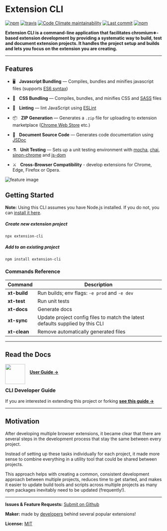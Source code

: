 # Extension CLI

[![npm](https://img.shields.io/npm/v/extension-cli?style=flat-square)](https://www.npmjs.com/package/extension-cli)
[![travis](https://img.shields.io/travis/mobilefirstllc/extension-cli?style=flat-square)](https://travis-ci.com/github/MobileFirstLLC/extension-cli)
[![Code Climate maintainability](https://img.shields.io/codeclimate/maintainability/MobileFirstLLC/extension-cli?style=flat-square)](https://codeclimate.com/github/MobileFirstLLC/extension-cli/maintainability)
[![Last commit](https://img.shields.io/github/last-commit/mobilefirstllc/extension-cli?style=flat-square)](https://github.com/MobileFirstLLC/extension-cli/commits/master)
[![npm](https://img.shields.io/npm/dt/extension-cli?style=flat-square)](https://www.npmjs.com/package/extension-cli)
<!-- [![Coveralls github](https://img.shields.io/coveralls/github/MobileFirstLLC/extension-cli?style=flat-square)](https://coveralls.io/github/MobileFirstLLC/extension-cli) hide coverage because it represents only utilities and may signal incorrectly; add back when this includes all of CLI commands -->

**Extension CLI is a command-line application that facilitates chromium&#8727;-based extension development by providing
a systematic way to build, test and document extension projects. It handles the project setup and builds and lets you focus 
on the extension you are creating.**

* * *

## Features

-  🖥️ &nbsp; **Javascript Bundling** — Compiles, bundles and minifies javascript files (supports [ES6 syntax](http://es6-features.org/)) <br/>

-  🎨 &nbsp; **CSS Bundling** — Compiles, bundles, and minifies CSS and [SASS](https://sass-lang.com/guide) files <br/>

-  💄 &nbsp; **Linting** — lint JavaScript using [ESLint](https://eslint.org/) <br/>

-  📦 &nbsp; **ZIP Generation** — Generates a `.zip` file for uploading to extension marketplace ([Chrome Web Store](https://chrome.google.com/webstore/category/extensions) etc.) <br/>

-  📝 &nbsp; **Document Source Code** — Generates code documentation using [JSDoc](https://jsdoc.app/about-getting-started.html) <br/>

-  ⚗️ &nbsp; **Unit Testing** —  Sets up a unit testing environment with [mocha](https://mochajs.org), [chai](https://www.chaijs.com/), [sinon-chrome](https://github.com/acvetkov/sinon-chrome) and [js-dom](https://github.com/rstacruz/jsdom-global) <br/>

-  ⚔️ &nbsp; **Cross-Browser Compatibility** - develop extensions for Chrome, Edge, Firefox or Opera. <br/>

![feature image](https://raw.githubusercontent.com/MobileFirstLLC/extension-cli/master/.github/feature.png)

## Getting Started

**Note:** Using this CLI assumes you have Node.js installed. If you do not, you can [install it here](https://nodejs.org/en/download/).

##### Create new extension project

```text
npx extension-cli
```

##### Add to an existing project

```text
npm install extension-cli
```

### Commands Reference

Command | Description
--- | ---
**xt-build** | Run builds; env flags: `-e prod` and `-e dev`
**xt-test**| Run unit tests
**xt-docs**| Generate docs
**xt-sync**| Update project config files to match the latest defaults supplied by this CLI
**xt-clean** | Remove automatically generated files

* * *

## Read the Docs

<img align="left" width="64" src="https://raw.githubusercontent.com/MobileFirstLLC/extension-cli/master/guide/assets/images/guide.svg" alt="" /> &nbsp; 
<br/>&nbsp; &nbsp;<strong><a href="https://oss.mobilefirst.me/extension-cli/">User Guide →</a></strong><br/><br/>

### CLI Developer Guide

If you are interested in extending this project or forking **[see this guide &rarr;](https://oss.mobilefirst.me/extension-cli/13-cli-development/)**

* * *

## Motivation

After developing multiple browser extensions, it became clear that there are several steps in the development process that stay the same between every project. 

Instead of setting up these tasks individually for each project, it made more sense to combine everything in a utility tool that could be shared between projects. 

This approach helps with creating a common, consistent development approach between multiple projects, reduces time to get started, and makes it easier to update build tools and scripts across multiple projects as many npm packages inevitably need to be updated (frequently!).

* * *

**Issues & Feature Requests:** [Submit on Github](https://github.com/MobileFirstLLC/extension-cli/issues/new/choose)

**Maker:** made by <a href="https://github.com/MobileFirstLLC/extension-cli/graphs/contributors" target="_blank" rel="noreferrer noopener">developers</a> behind several popular extensions!

**License:** [MIT](https://github.com/MobileFirstLLC/extension-cli/blob/master/LICENSE)
